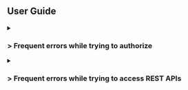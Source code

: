 ## **User Guide**

<details>
<summary>
<h3 style="cursor: pointer">> Frequent errors while trying to authorize</h3>
</summary>

### Generic

#### Trying to authorize with invalid or unsupported grant type

```json
{
    "error": "unsupported_grant_type",
    "error_description": "Grant type \"authorization_code\" not supported"
}
```

Supported grant types: [`client_credentials`](https://tools.ietf.org/html/rfc6749#section-4.4), [`password`](https://tools.ietf.org/html/rfc6749#section-4.3), [`refresh_token`](https://tools.ietf.org/html/rfc6749#section-6)

&nbsp;

#### Trying to authorize with invalid scope

```json
{
    "error": "invalid_scope",
    "error_description": "An unsupported scope was requested"
}
```

&nbsp;

#### Trying to authorize using unauthorized grant type

If a client restricted for some grant types, and request grant for the restricted grant, then this happen.

e.g. A client created by only allowed to `password` grant type, but request access token for `client_credentials` grant type

```json
{
    "error": "unauthorized_client",
    "error_description": "The grant type is unauthorized for this client_id"
}
```

&nbsp;

#### Trying to authorize using unauthorized scope

```json
{
    "error": "invalid_scope",
    "error_description": "The scope requested is invalid for this request"
}
```

&nbsp;

### With `client_credentials` grant type

#### Trying to authorize without client secret while the client has a client secret

```json
{
    "error": "invalid_client",
    "error_description": "client credentials are required"
}
```

&nbsp;

#### Trying to authorize with invalid client secret

```json
{
    "error": "invalid_client",
    "error_description": "The client credentials are invalid"
}
```

&nbsp;

### With `password` grant type

#### Most probably trying to authorize without client secret while the client has a client secret

```json
{
    "error": "invalid_client",
    "error_description": "This client is invalid or must authenticate using a client secret"
}
```

&nbsp;

</details>

<details>
<summary>
<h3 style="cursor: pointer">> Frequent errors while trying to access REST APIs</h3>
</summary>

#### Trying to access REST APIs which are in unauthorized scope

e.g. Trying to access `admin` scoped REST APIs using an [`access_token`](https://tools.ietf.org/html/rfc6749#appendix-A.12) which doesn't have access to `admin` scope. Need to recreate [`access_token`](https://tools.ietf.org/html/rfc6749#appendix-A.12) with correct [scope](https://tools.ietf.org/html/rfc6749#appendix-A.4).

```json
{
    "error": "insufficient_scope",
    "error_description": "The request requires higher privileges than provided by the access token"
}
```

&nbsp;
</details>